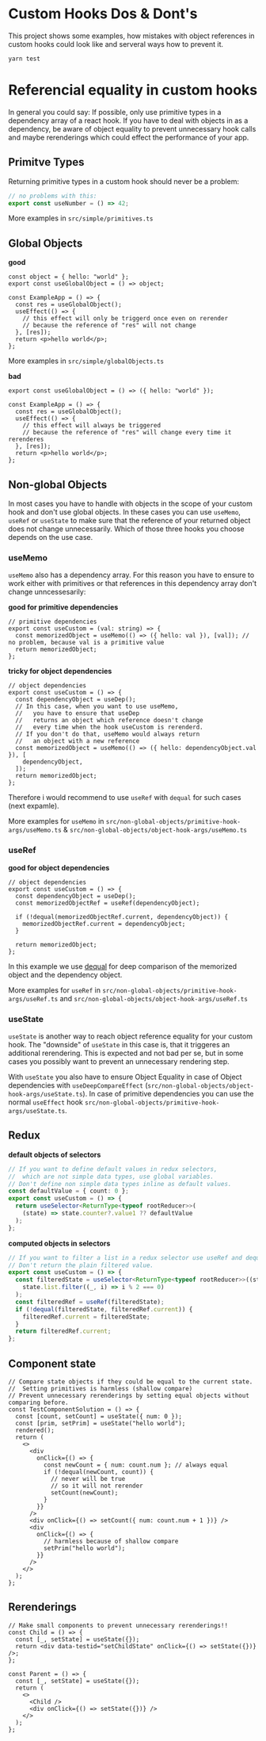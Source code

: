# Custom Hooks Dos & Dont's

This project shows some examples, how mistakes with object references in custom hooks could look like and serveral ways how to prevent it.

```
yarn test
```

# Referencial equality in custom hooks

In general you could say: If possible, only use primitive types in a dependency array of a react hook. If you have to deal with objects in as a dependency, be aware of object equality to prevent unnecessary hook calls and maybe rerenderings which could effect the performance of your app.

## Primitve Types

Returning primitive types in a custom hook should never be a problem:

```ts
// no problems with this:
export const useNumber = () => 42;
```

More examples in `src/simple/primitives.ts`

## Global Objects

**good**

```tsx
const object = { hello: "world" };
export const useGlobalObject = () => object;

const ExampleApp = () => {
  const res = useGlobalObject();
  useEffect(() => {
    // this effect will only be triggerd once even on rerender
    // because the reference of "res" will not change
  }, [res]);
  return <p>hello world</p>;
};
```

More examples in `src/simple/globalObjects.ts`

**bad**

```tsx
export const useGlobalObject = () => ({ hello: "world" });

const ExampleApp = () => {
  const res = useGlobalObject();
  useEffect(() => {
    // this effect will always be triggered
    // because the reference of "res" will change every time it rerenderes
  }, [res]);
  return <p>hello world</p>;
};
```

## Non-global Objects

In most cases you have to handle with objects in the scope of your custom hook and don't use global objects. In these cases you can use `useMemo`, `useRef` or `useState` to make sure that the reference of your returned object does not change unnecessarily. Which of those three hooks you choose depends on the use case.

### useMemo

`useMemo` also has a dependency array. For this reason you have to ensure to work either with primitives or that references in this dependency array don't change unncessesarily:

**good for primitive dependencies**

```tsx
// primitive dependencies
export const useCustom = (val: string) => {
  const memorizedObject = useMemo(() => ({ hello: val }), [val]); // no problem, because val is a primitive value
  return memorizedObject;
};
```

**tricky for object dependencies**

```tsx
// object dependencies
export const useCustom = () => {
  const dependencyObject = useDep();
  // In this case, when you want to use useMemo,
  //   you have to ensure that useDep
  //   returns an object which reference doesn't change
  //   every time when the hook useCustom is rerenderd.
  // If you don't do that, useMemo would always return
  //   an object with a new reference
  const memorizedObject = useMemo(() => ({ hello: dependencyObject.val }), [
    dependencyObject,
  ]);
  return memorizedObject;
};
```

Therefore i would recommend to use `useRef` with `dequal` for such cases (next expamle).

More examples for `useMemo` in `src/non-global-objects/primitive-hook-args/useMemo.ts` & `src/non-global-objects/object-hook-args/useMemo.ts`

### useRef

**good for object dependencies**

```tsx
// object dependencies
export const useCustom = () => {
  const dependencyObject = useDep();
  const memorizedObjectRef = useRef(dependencyObject);

  if (!dequal(memorizedObjectRef.current, dependencyObject)) {
    memorizedObjectRef.current = dependencyObject;
  }

  return memorizedObject;
};
```

In this example we use [dequal](https://github.com/lukeed/dequal) for deep comparison of the memorized object and the dependency object.

More examples for `useRef` in `src/non-global-objects/primitive-hook-args/useRef.ts` and `src/non-global-objects/object-hook-args/useRef.ts`

### useState

`useState` is another way to reach object reference equality for your custom hook. The "downside" of `useState` in this case is, that it triggeres an additional rerendering. This is expected and not bad per se, but in some cases you possibly want to prevent an unnecessary rendering step.

With `useState` you also have to ensure Object Equality in case of Object dependencies with `useDeepCompareEffect` (`src/non-global-objects/object-hook-args/useState.ts`). In case of primitive dependencies you can use the normal `useEffect` hook `src/non-global-objects/primitive-hook-args/useState.ts`.

## Redux

**default objects of selectors**

```ts
// If you want to define default values in redux selectors,
//  which are not simple data types, use global variables.
// Don't define non simple data types inline as default values.
const defaultValue = { count: 0 };
export const useCustom = () => {
  return useSelector<ReturnType<typeof rootReducer>>(
    (state) => state.counter?.value1 ?? defaultValue
  );
};
```

**computed objects in selectors**

```ts
// If you want to filter a list in a redux selector use useRef and dequal (npm package).
// Don't return the plain filtered value.
export const useCustom = () => {
  const filteredState = useSelector<ReturnType<typeof rootReducer>>((state) =>
    state.list.filter((_, i) => i % 2 === 0)
  );
  const filteredRef = useRef(filteredState);
  if (!dequal(filteredState, filteredRef.current)) {
    filteredRef.current = filteredState;
  }
  return filteredRef.current;
};
```

## Component state

```tsx
// Compare state objects if they could be equal to the current state.
//  Setting primitives is harmless (shallow compare)
// Prevent unnecessary rerenderings by setting equal objects without comparing before.
const TestComponentSolution = () => {
  const [count, setCount] = useState({ num: 0 });
  const [prim, setPrim] = useState("hello world");
  rendered();
  return (
    <>
      <div
        onClick={() => {
          const newCount = { num: count.num }; // always equal
          if (!dequal(newCount, count)) {
            // never will be true
            // so it will not rerender
            setCount(newCount);
          }
        }}
      />
      <div onClick={() => setCount({ num: count.num + 1 })} />
      <div
        onClick={() => {
          // harmless because of shallow compare
          setPrim("hello world");
        }}
      />
    </>
  );
};
```

## Rerenderings

```tsx
// Make small components to prevent unnecessary rerenderings!!
const Child = () => {
  const [_, setState] = useState({});
  return <div data-testid="setChildState" onClick={() => setState({})} />;
};

const Parent = () => {
  const [_, setState] = useState({});
  return (
    <>
      <Child />
      <div onClick={() => setState({})} />
    </>
  );
};
```
